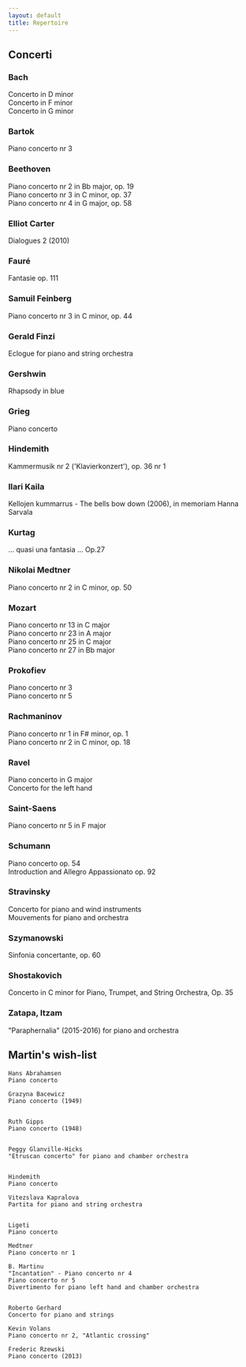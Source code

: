 ```yaml
---
layout: default
title: Repertoire
---
```


<!-- Remember to end line with two spaces to create a line break -->




## Concerti

### Bach  
Concerto in D minor  
Concerto in F minor  
Concerto in G minor  
  
### Bartok  
Piano concerto nr 3
  
### Beethoven  
Piano concerto nr 2 in Bb major, op. 19  
Piano concerto nr 3 in C minor, op. 37  
Piano concerto nr 4 in G major, op. 58  
   
### Elliot Carter
Dialogues 2 (2010)  
  
### Fauré  
Fantasie op. 111  

### Samuil Feinberg  
Piano concerto nr 3 in C minor, op. 44  
  
### Gerald Finzi  
Eclogue for piano and string orchestra
  
### Gershwin  
Rhapsody in blue  
  
### Grieg  
Piano concerto  
  
### Hindemith  
Kammermusik nr 2 ('Klavierkonzert'), op. 36 nr 1  
  
### Ilari Kaila  
Kellojen kummarrus - The bells bow down (2006), in memoriam Hanna Sarvala  
  
### Kurtag  
... quasi una fantasia ... Op.27  
  
### Nikolai Medtner  
Piano concerto nr 2 in C minor, op. 50  
 
### Mozart  
Piano concerto nr 13 in C major  
Piano concerto nr 23 in A major  
Piano concerto nr 25 in C major  
Piano concerto nr 27 in Bb major  
   
### Prokofiev  
Piano concerto nr 3  
Piano concerto nr 5  
  
### Rachmaninov  
Piano concerto nr 1 in F# minor, op. 1  
Piano concerto nr 2 in C minor, op. 18
 
### Ravel  
Piano concerto in G major  
Concerto for the left hand
 
### Saint-Saens  
Piano concerto nr 5 in F major  
 
### Schumann  
Piano concerto op. 54  
Introduction and Allegro Appassionato op. 92  

### Stravinsky  
Concerto for piano and wind instruments  
Mouvements for piano and orchestra  
  
### Szymanowski  
Sinfonia concertante, op. 60  

### Shostakovich   
Concerto in C minor for Piano, Trumpet, and String Orchestra, Op. 35          
    
### Zatapa, Itzam  
"Paraphernalia" (2015-2016) for piano and orchestra  
    
      
## Martin's wish-list  
          
          
	Hans Abrahamsen  
	Piano concerto  
	  
	Grazyna Bacewicz  
	Piano concerto (1949)  
	  
	  
	Ruth Gipps  
	Piano concerto (1948)  
	  
	  
	Peggy Glanville-Hicks  
	"Etruscan concerto" for piano and chamber orchestra  
	  
          
	Hindemith  
	Piano concerto  
	  
	Vitezslava Kapralova  
	Partita for piano and string orchestra  
          
          
	Ligeti  
	Piano concerto  
      
	Medtner  
	Piano concerto nr 1  
        
	B. Martinu  
	"Incantation" - Piano concerto nr 4  
	Piano concerto nr 5  
	Divertimento for piano left hand and chamber orchestra  
        
       
	Roberto Gerhard  
	Concerto for piano and strings  
      
	Kevin Volans  
	Piano concerto nr 2, "Atlantic crossing"  
        
	Frederic Rzewski  
	Piano concerto (2013)  

